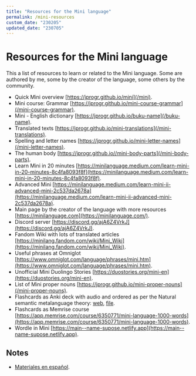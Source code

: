 ```yaml
---
title: "Resources for the Mini language"
permalink: /mini-resources
custom_date: "230205"
updated_date: "230705"
---
```


# Resources for the Mini language

This a list of resources to learn or related to the Mini language. Some are authored by me, some by the creator of the language, some others by the community.

- Quick Mini overview [https://jprogr.github.io/mini](/mini).
- Mini course: Grammar [https://jprogr.github.io/mini-course-grammar](/mini-course-grammar).
- Mini - English dictionary [https://jprogr.github.io/buku-name](/buku-name).
- Translated texts [https://jprogr.github.io/mini-translations](/mini-translations).
- Spelling and letter names [https://jprogr.github.io/mini-letter-names](/mini-letter-names).
- The human body [https://jprogr.github.io//mini-body-parts](/mini-body-parts).
- Learn Mini in 20 minutes [https://minilanguage.medium.com/learn-mini-in-20-minutes-8c4fa8093f8f](https://minilanguage.medium.com/learn-mini-in-20-minutes-8c4fa8093f8f).
- Advanced Mini [https://minilanguage.medium.com/learn-mini-ii-advanced-mini-2c537da2678a](https://minilanguage.medium.com/learn-mini-ii-advanced-mini-2c537da2678a).
- Main page by the creator of the language with more resources [https://minilanguage.com](https://minilanguage.com/).
- Discord server [https://discord.gg/ajA6Z4VrkJ](https://discord.gg/ajA6Z4VrkJ).
- Fandom Wiki with lots of translated articles [https://minilang.fandom.com/wiki/Mini_Wiki](https://minilang.fandom.com/wiki/Mini_Wiki).
- Useful phrases at Omniglot [https://www.omniglot.com/language/phrases/mini.htm](https://www.omniglot.com/language/phrases/mini.htm).
- Unofficial Mini Duolingo Stories [https://duostories.org/mini-en](https://duostories.org/mini-en).
- List of Mini proper nouns [https://jprogr.github.io/mini-proper-nouns](/mini-proper-nouns).
- Flashcards as Anki deck with audio and ordered as per the Natural semantic metalanguage theory: [web](https://ankiweb.net/shared/info/2034803154), [file](/assets/bin/mini_with_audio_nsm.apkg).
- Flashcards as Memrise course [https://app.memrise.com/course/6350771/mini-language-1000-words](https://app.memrise.com/course/6350771/mini-language-1000-words).
- Wordle in Mini [https://main--name-supose.netlify.app](https://main--name-supose.netlify.app).

## Notes

- [Materiales en español](/mini-materiales).
